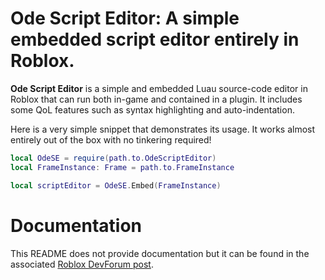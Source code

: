 # Ode Script Editor: A simple embedded script editor entirely in Roblox.

**Ode Script Editor** is a simple and embedded Luau source-code editor in Roblox that can run both in-game and contained in a plugin. It includes some QoL features such as syntax highlighting and auto-indentation.

Here is a very simple snippet that demonstrates its usage. It works almost entirely out of the box with no tinkering required!

```lua
local OdeSE = require(path.to.OdeScriptEditor)
local FrameInstance: Frame = path.to.FrameInstance

local scriptEditor = OdeSE.Embed(FrameInstance)
```

# Documentation

This README does not provide documentation but it can be found in the associated [Roblox DevForum post](https://devforum.roblox.com/t/ode-script-editor-a-simple-embedded-script-editor-entirely-in-roblox/2565346).